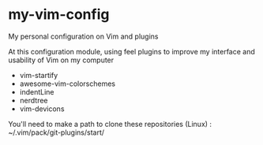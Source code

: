# my-vim-config
My personal configuration on Vim and plugins

At this configuration module, using feel plugins to improve my interface and usability of Vim on my computer

- vim-startify
- awesome-vim-colorschemes
- indentLine
- nerdtree
- vim-devicons

You'll need to make a path to clone these repositories (Linux) :
~/.vim/pack/git-plugins/start/
